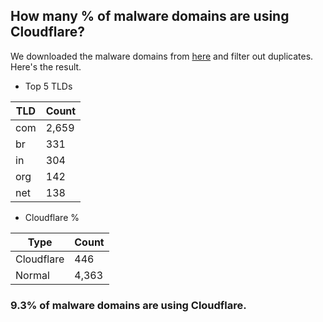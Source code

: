 ## How many % of malware domains are using Cloudflare?


We downloaded the malware domains from [here](https://urlhaus.abuse.ch) and filter out duplicates.
Here's the result.


[//]: # (start replacement)


- Top 5 TLDs

| TLD | Count |
| --- | --- |
| com | 2,659 |
| br | 331 |
| in | 304 |
| org | 142 |
| net | 138 |


- Cloudflare %

| Type | Count |
| --- | --- |
| Cloudflare | 446 |
| Normal | 4,363 |


### 9.3% of malware domains are using Cloudflare.